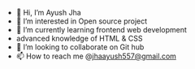 - 👋 Hi, I’m Ayush Jha
- 👀 I’m interested in Open source project
- 🌱 I’m currently learning frontend web development
- advanced knowledge of HTML & CSS
- 💞️ I’m looking to collaborate on Git hub
- 📫 How to reach me @jhaayush557@gmail.com

<!---
jhaayush03/jhaayush03 is a ✨ special ✨ repository because its `README.md` (this file) appears on your GitHub profile.
You can click the Preview link to take a look at your changes.
--->
